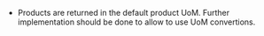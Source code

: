 - Products are returned in the default product UoM. Further
  implementation should be done to allow to use UoM convertions.
